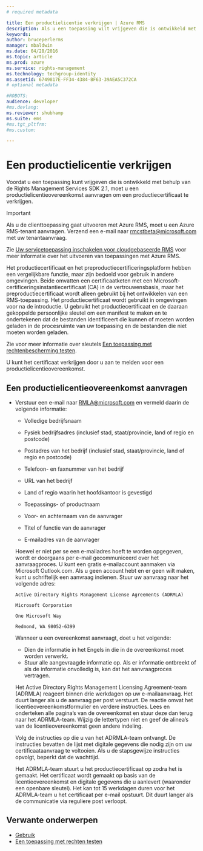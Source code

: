 ```yaml
---
# required metadata

title: Een productielicentie verkrijgen | Azure RMS
description: Als u een toepassing wilt vrijgeven die is ontwikkeld met de RMS SDK 2.1, moet u beschikken over een productlicentieovereenkomst.
keywords:
author: bruceperlerms
manager: mbaldwin
ms.date: 04/28/2016
ms.topic: article
ms.prod: azure
ms.service: rights-management
ms.technology: techgroup-identity
ms.assetid: 6749817E-FF34-4384-BF63-39AEA5C372CA
# optional metadata

#ROBOTS:
audience: developer
#ms.devlang:
ms.reviewer: shubhamp
ms.suite: ems
#ms.tgt_pltfrm:
#ms.custom:

---
```


# Een productielicentie verkrijgen

Voordat u een toepassing kunt vrijgeven die is ontwikkeld met behulp van de Rights Management Services SDK 2.1, moet u een productielicentieovereenkomst aanvragen om een productiecertificaat te verkrijgen.

> [!IMPORTANT]
> Als u de clienttoepassing gaat uitvoeren met Azure RMS, moet u een Azure RMS-tenant aanvragen. Verzend een e-mail naar <rmcstbeta@microsoft.com> met uw tenantaanvraag.

Zie [Uw servicetoepassing inschakelen voor cloudgebaseerde RMS](how-to-use-file-api-with-aadrm-cloud.md) voor meer informatie over het uitvoeren van toepassingen met Azure RMS.


Het productiecertificaat en het preproductiecertificeringsplatform hebben een vergelijkbare functie, maar zijn bedoeld voor gebruik in andere omgevingen. Beide omvatten een certificaatketen met een Microsoft-certificeringsinstantiecertificaat (CA) in de vertrouwensbasis, maar het preproductiecertificaat wordt alleen gebruikt bij het ontwikkelen van een RMS-toepassing. Het productiecertificaat wordt gebruikt in omgevingen voor na de introductie. U gebruikt het productiecertificaat en de daaraan gekoppelde persoonlijke sleutel om een manifest te maken en te ondertekenen dat de bestanden identificeert die kunnen of moeten worden geladen in de procesruimte van uw toepassing en de bestanden die niet moeten worden geladen.

Zie voor meer informatie over sleutels [Een toepassing met rechtenbescherming testen](running-your-first-application.md).

U kunt het certificaat verkrijgen door u aan te melden voor een productielicentieovereenkomst.

## Een productielicentieovereenkomst aanvragen

-   Verstuur een e-mail naar [RMLA@microsoft.com](mailto:rmla@microsoft.com) en vermeld daarin de volgende informatie:

    -   Volledige bedrijfsnaam

    -   Fysiek bedrijfsadres (inclusief stad, staat/provincie, land of regio en postcode)
    -   Postadres van het bedrijf (inclusief stad, staat/provincie, land of regio en postcode)
    -   Telefoon- en faxnummer van het bedrijf
    -   URL van het bedrijf
    -   Land of regio waarin het hoofdkantoor is gevestigd
    -   Toepassings- of productnaam
    -   Voor- en achternaam van de aanvrager
    -   Titel of functie van de aanvrager
    -   E-mailadres van de aanvrager

    Hoewel er niet per se een e-mailadres hoeft te worden opgegeven, wordt er doorgaans per e-mail gecommuniceerd over het aanvraagproces. U kunt een gratis e-mailaccount aanmaken via Microsoft Outlook.com. Als u geen account hebt en er geen wilt maken, kunt u schriftelijk een aanvraag indienen. Stuur uw aanvraag naar het volgende adres:

    `Active Directory Rights Management License Agreements (ADRMLA)`

    `Microsoft Corporation`

    `One Microsoft Way`

    `Redmond, WA 98052-6399`

    Wanneer u een overeenkomst aanvraagt, doet u het volgende:

    -   Dien de informatie in het Engels in die in de overeenkomst moet worden verwerkt.
    -   Stuur alle aangevraagde informatie op. Als er informatie ontbreekt of als de informatie onvolledig is, kan dat het aanvraagproces vertragen.

    Het Active Directory Rights Management Licensing Agreement-team (ADRMLA) reageert binnen drie werkdagen op uw e-mailaanvraag. Het duurt langer als u de aanvraag per post verstuurt. De reactie omvat het licentieovereenkomstformulier en verdere instructies. Lees en onderteken alle pagina’s van de overeenkomst en stuur deze dan terug naar het ADRMLA-team. Wijzig de lettertypen niet en geef de alinea’s van de licentieovereenkomst geen andere indeling.

    Volg de instructies op die u van het ADRMLA-team ontvangt. De instructies bevatten de lijst met digitale gegevens die nodig zijn om uw certificaataanvraag te voltooien. Als u de stapsgewijze instructies opvolgt, beperkt dat de wachttijd.

    Het ADRMLA-team stuurt u het productiecertificaat op zodra het is gemaakt. Het certificaat wordt gemaakt op basis van de licentieovereenkomst en digitale gegevens die u aanlevert (waaronder een openbare sleutel). Het kan tot 15 werkdagen duren voor het ADRMLA-team u het certificaat per e-mail opstuurt. Dit duurt langer als de communicatie via reguliere post verloopt.

## Verwante onderwerpen

* [Gebruik](how-to-use-msipc.md)
* [Een toepassing met rechten testen](running-your-first-application.md)
 

 





<!--HONumber=Apr16_HO4-->


